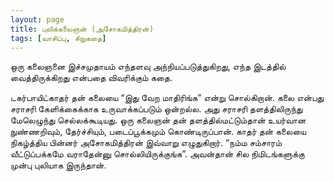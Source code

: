 ```yaml
---
layout: page
title: புலிக்கலைஞன் (அசோகமித்திரன்)
tags: [வாசிப்பு, சிறுகதை]
---
```


<!-- ## புலிக்கலைஞன் (அசோகமித்திரன்)
### மே 18, 2014 -->

ஒரு கலைஞனை இச்சமுதாயம் எந்தளவு அந்நியப்படுத்துகிறது, எந்த இடத்தில் வைத்திருக்கிறது என்பதை விவரிக்கும் கதை.

டகர்பாயிட்காதர் தன் கலையை “இது வேற மாதிரிங்க” என்று சொல்கிறான். கலை என்பது சராசரி கேளிக்கைக்காக உருவாக்கப்படும் ஒன்றல்ல. அது சராசரி தளத்திலிருந்து மேலெழுந்து செல்லக்கூடியது. ஒரு கலைஞன் தன் தளத்தில்மட்டும்தான் உயர்வான நுண்ணறிவும், தேர்ச்சியும், படைப்பூக்கமும் கொண்டிருப்பான். காதர் தன் கலையை நிகழ்த்திய பின்னர் அசோகமித்திரன் இவ்வாறு எழுதுகிறார். “நம்ம சம்சாரம் வீட்டுப்பக்கமே வராதேன்னு சொல்லியிருக்குங்க”. அவன்தான் சில நிமிடங்களுக்கு முன்பு புலியாக இருந்தான்.

<br>